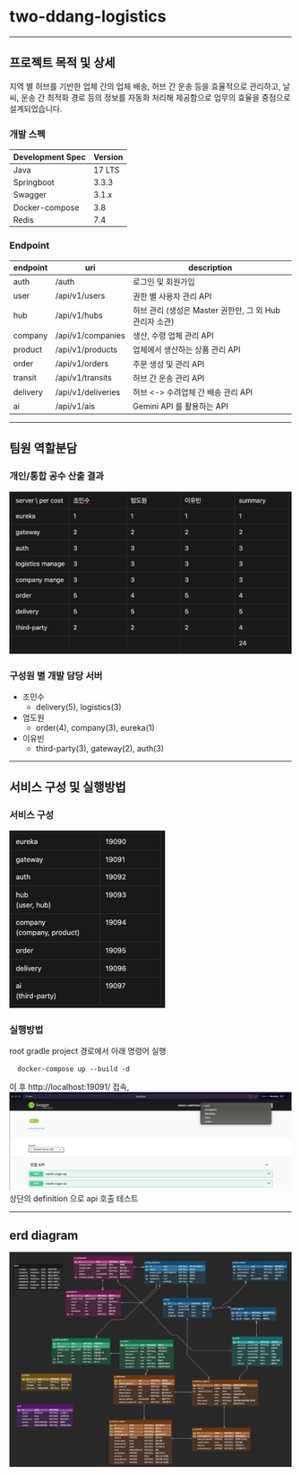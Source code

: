 # two-ddang-logistics


---
## 프로젝트 목적 및 상세

지역 별 허브를 기반한 업체 간의 업체 배송, 허브 간 운송 등을 효율적으로 관리하고, 날씨, 운송 간 최적화 경로 등의 정보를 자동화 처리해 제공함으로 업무의 효율을 중점으로 설계되었습니다.

### 개발 스펙
| Development Spec | Version |
|------------------|---------|
| Java             | 17 LTS  |
| Springboot       | 3.3.3   |
| Swagger          | 3.1.x   |
| Docker-compose   | 3.8     |
| Redis            | 7.4     |

### Endpoint

| endpoint | uri                | description                            |
|----------|--------------------|----------------------------------------|
| auth     | /auth              | 로그인 및 회원가입                             |
| user     | /api/v1/users      | 권한 별 사용자 관리 API                        |
| hub      | /api/v1/hubs       | 허브 관리 (생성은 Master 권한만, 그 외 Hub 관리자 소관) |
| company  | /api/v1/companies  | 생산, 수령 업체 관리 API                       |
| product  | /api/v1/products   | 업체에서 생산하는 상품 관리 API                    |
| order    | /api/v1/orders     | 주문 생성 및 관리 API                         |
| transit  | /api/v1/transits   | 허브 간 운송 관리 API                         |
| delivery | /api/v1/deliveries | 허브 <-> 수려업체 간 배송 관리 API                |
| ai       | /api/v1/ais        | Gemini API 를 활용하는 API                  |




---
## 팀원 역할분담

### 개인/통합 공수 산출 결과
![img.png](img.png)

### 구성원 별 개발 담당 서버
- 조민수
    - delivery(5), logistics(3)
- 엄도원
    - order(4), company(3), eureka(1)
- 이유빈
    - third-party(3), gateway(2), auth(3)

---
## 서비스 구성 및 실행방법

### 서비스 구성
![img_1.png](img_1.png)

### 실행방법

root gradle project 경로에서 아래 명령어 실행
```shell
  docker-compose up --build -d
```
이 후 http://localhost:19091/ 접속,
![img_2.png](img_2.png)
상단의 definition 으로 api 호출 테스트

---
## erd diagram
![img_3.png](img_3.png)

